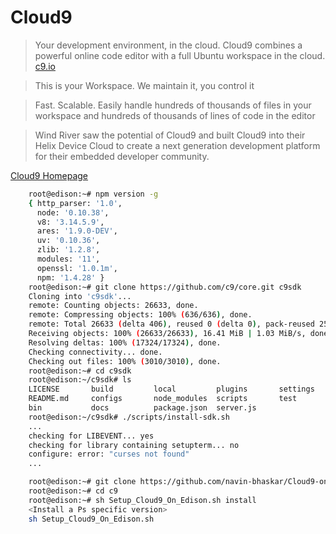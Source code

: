 Cloud9
==
> Your development environment, in the cloud. Cloud9 combines a powerful online code editor with a full Ubuntu workspace in the cloud. [c9.io](https://c9.io/blog/2015-a-year-of-living-learningly/)

> This is your Workspace. We maintain it, you control it

> Fast. Scalable. Easily handle hundreds of thousands of files in your workspace and hundreds of thousands of lines of code in the editor

> Wind River saw the potential of Cloud9 and built Cloud9 into their Helix Device Cloud to create a next generation development platform for their embedded developer community. 

[Cloud9 Homepage](https://c9.io/)

```sh
    root@edison:~# npm version -g
    { http_parser: '1.0',
      node: '0.10.38',
      v8: '3.14.5.9',
      ares: '1.9.0-DEV',
      uv: '0.10.36',
      zlib: '1.2.8',
      modules: '11',
      openssl: '1.0.1m',          
      npm: '1.4.28' }
    root@edison:~# git clone https://github.com/c9/core.git c9sdk
    Cloning into 'c9sdk'...
    remote: Counting objects: 26633, done.
    remote: Compressing objects: 100% (636/636), done.
    remote: Total 26633 (delta 406), reused 0 (delta 0), pack-reused 25996
    Receiving objects: 100% (26633/26633), 16.41 MiB | 1.03 MiB/s, done.
    Resolving deltas: 100% (17324/17324), done.     
    Checking connectivity... done.
    Checking out files: 100% (3010/3010), done.                    
    root@edison:~# cd c9sdk
    root@edison:~/c9sdk# ls
    LICENSE       build         local         plugins       settings
    README.md     configs       node_modules  scripts       test
    bin           docs          package.json  server.js
    root@edison:~/c9sdk# ./scripts/install-sdk.sh
    ...
    checking for LIBEVENT... yes
    checking for library containing setupterm... no
    configure: error: "curses not found"
    ...
```

```sh
    root@edison:~# git clone https://github.com/navin-bhaskar/Cloud9-on-Intel-Edison.git c9
    root@edison:~# cd c9
    root@edison:~# sh Setup_Cloud9_On_Edison.sh install
    <Install a Ps specific version>
    sh Setup_Cloud9_On_Edison.sh
```